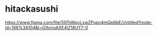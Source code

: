 # hitackasushi
https://www.figma.com/file/597nWpyLxwZPupn4mQp6bE/Untitled?node-id=166%3A104&t=GXonoAXE4lZ18UY7-0
